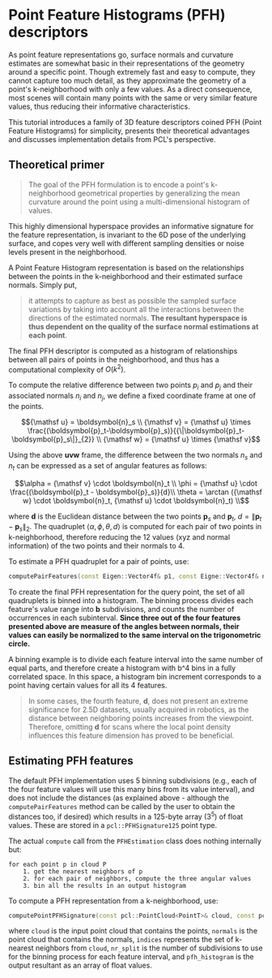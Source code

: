 # Point Feature Histograms (PFH) descriptors

As point feature representations go, surface normals and curvature estimates are somewhat basic in their representations of the geometry around a specific point. Though extremely fast and easy to compute, they cannot capture too much detail, as they approximate the geometry of a point's k-neighborhood with only a few values. As a direct consequence, most scenes will contain many points with the same or very similar feature values, thus reducing their informative characteristics.

This tutorial introduces a family of 3D feature descriptors coined PFH (Point Feature Histograms) for simplicity, presents their theoretical advantages and discusses implementation details from PCL's perspective.

## Theoretical primer

> The goal of the PFH formulation is to encode a point's k-neighborhood geometrical properties by generalizing the mean curvature around the point using a multi-dimensional histogram of values. 

This highly dimensional hyperspace provides an informative signature for the feature representation, is invariant to the 6D pose of the underlying surface, and copes very well with different sampling densities or noise levels present in the neighborhood.

A Point Feature Histogram representation is based on the relationships between the points in the k-neighborhood and their estimated surface normals. Simply put,

> it attempts to capture as best as possible the sampled surface variations by taking into account all the interactions between the directions of the estimated normals. **The resultant hyperspace is thus dependent on the quality of the surface normal estimations at each point**.

The final PFH descriptor is computed as a histogram of relationships between all pairs of points in the neighborhood, and thus has a computational complexity of $O(k^2)$. 

To compute the relative difference between two points $p_i$ and $p_j$ and their associated normals $n_i$ and $n_j$, we define a fixed coordinate frame at one of the points.

$${\mathsf u} = \boldsymbol{n}_s \\ {\mathsf v} = {\mathsf u} \times \frac{(\boldsymbol{p}_t-\boldsymbol{p}_s)}{{\|\boldsymbol{p}_t-\boldsymbol{p}_s\|}_{2}} \\ {\mathsf w} = {\mathsf u} \times {\mathsf v}$$

Using the above **uvw** frame, the difference between the two normals $n_s$ and $n_t$ can be expressed as a set of angular features as follows:

$$\alpha = {\mathsf v} \cdot \boldsymbol{n}_t \\ \phi = {\mathsf u} \cdot \frac{(\boldsymbol{p}_t - \boldsymbol{p}_s)}{d}\\ \theta = \arctan ({\mathsf w} \cdot \boldsymbol{n}_t, {\mathsf u} \cdot \boldsymbol{n}_t) \\$$

where **d** is the Euclidean distance between the two points $\boldsymbol{p}_s$ and $\boldsymbol{p}_t$, $d={\|\boldsymbol{p}_t-\boldsymbol{p}_s\|}_2$. The quadruplet $\langle\alpha, \phi, \theta, d\rangle$ is computed for each pair of two points in k-neighborhood, therefore reducing the 12 values (xyz and normal information) of the two points and their normals to 4.

To estimate a PFH quadruplet for a pair of points, use:

```c++
computePairFeatures(const Eigen::Vector4f& p1, const Eigne::Vector4f& n1, const Eigen::Vector4f& p2, const Eigne::Vector4f& n2, float& f1, float& f2, float& f3, float& f4);
```

To create the final PFH representation for the query point, the set of all quadruplets is binned into a histogram. The binning process divides each feature's value range into **b** subdivisions, and counts the number of occurrences in each subinterval. **Since three out of the four features presented above are measure of the angles between normals, their values can easily be normalized to the same interval on the trigonometric circle.**  

A binning example is to divide each feature interval into the same number of equal parts, and therefore create a histogram with b^4 bins in a fully correlated space. In this space, a histogram bin increment corresponds to a point having certain values for all its 4 features.

> In some cases, the fourth feature, **d**, does not present an extreme significance for 2.5D datasets, usually acquired in robotics, as the distance between neighboring points increases from the viewpoint. Therefore, omitting **d** for scans where the local point density influences this feature dimension has proved to be beneficial.

## Estimating PFH features

The default PFH implementation uses 5 binning subdivisions (e.g., each of the four feature values will use this many bins from its value interval), and does not include the distances (as explained above - although the `computePairFeatures` method can be called by the user to obtain the distances too, if desired) which results in a 125-byte array ($3^5$) of float values. These are stored in a `pcl::PFHSignature125` point type.

The actual `compute` call from the `PFHEstimation` class does nothing internally but:

```pseudocode
for each point p in cloud P
	1. get the nearest neighbors of p
	2. for each pair of neighbors, compute the three angular values
	3. bin all the results in an output histogram
```

To compute a PFH representation from a k-neighborhood, use:

```c++
computePointPFHSignature(const pcl::PointCloud<PointT>& cloud, const pcl::PointCloud<PointT>& normals, const std::vector<int>& indices, int nr_split, Eigen::VectorXf& pfh_histogram);
```

where `cloud` is the input point cloud that contains the points, `normals` is the point cloud that contains the normals, `indices` represents the set of k-nearest neighbors from `cloud`, `nr_split` is the number of subdivisions to use for the binning process for each feature interval, and `pfh_histogram` is the output resultant as an array of float values.

